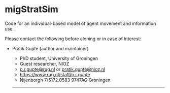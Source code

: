 # migStratSim

Code for an individual-based model of agent movement and information use.

Please contact the following before cloning or in case of interest:

- Pratik Gupte (author and maintainer)
  - PhD student, University of Groningen
  - Guest researcher, NIOZ
  - p.r.gupte@rug.nl or pratik.gupte@nioz.nl
  - https://www.rug.nl/staff/p.r.gupte
  - Nijenborgh 7/5172.0583 9747AG Groningen

  ---